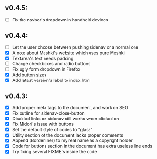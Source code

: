 ## v0.4.5:
  - [ ] Fix the navbar's dropdown in handheld devices

## v0.4.4:
  - [ ] Let the user choose between pushing sidenav or a normal one
  - [x] A note about Meshki's website which uses pure Meshki
  - [x] Textarea's text needs padding
  - [ ] Change checkboxes and radio buttons
  - [ ] Fix ugly form dropdown in Firefox
  - [x] Add button sizes
  - [x] Add latest version's label to index.html

## v0.4.3:
  - [x] Add proper meta tags to the document, and work on SEO
  - [x] Fix outline for sidenav-close-button
  - [x] Disabled links on sidenav still works when clicked on
  - [x] Fix Midori's issue with buttons
  - [x] Set the default style of codes to "glass"
  - [x] Utility section of the document lacks proper comments
  - [x] Append (Borderliner) to my real name as a copyright holder
  - [x] Code for buttons section in the document has extra useless line ends
  - [x] Try fixing several FIXME's inside the code
